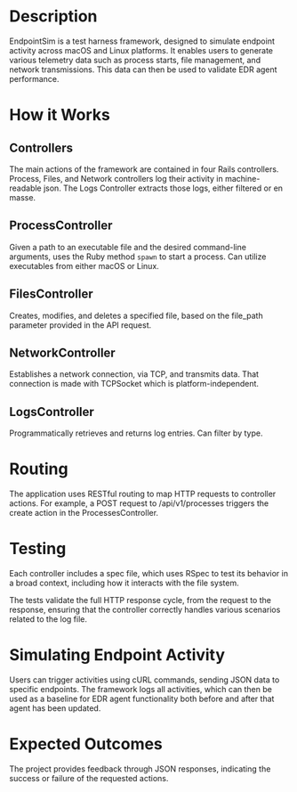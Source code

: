 # Description
EndpointSim is a test harness framework, designed to simulate endpoint activity across macOS and Linux platforms. It enables users to generate various telemetry data such as process starts, file management, and network transmissions. This data can then be used to validate EDR agent performance.

# How it Works

## Controllers
The main actions of the framework are contained in four Rails controllers. Process, Files, and Network controllers log their activity in machine-readable json. The Logs Controller extracts those logs, either filtered or en masse.

## ProcessController
Given a path to an executable file and the desired command-line arguments, uses the Ruby method `spawn` to start a process.
Can utilize executables from either macOS or Linux.

## FilesController
Creates, modifies, and deletes a specified file, based on the file_path parameter provided in the API request.

## NetworkController
Establishes a network connection, via TCP, and transmits data. That connection is made with TCPSocket which is platform-independent.

## LogsController 
Programmatically retrieves and returns log entries. Can filter by type.

# Routing
The application uses RESTful routing to map HTTP requests to controller actions. For example, a POST request to /api/v1/processes triggers the create action in the ProcessesController.

# Testing
Each controller includes a spec file, which uses RSpec to test its behavior in a broad context, including how it interacts with the file system.

The tests validate the full HTTP response cycle, from the request to the response, ensuring that the controller correctly handles various scenarios related to the log file.

# Simulating Endpoint Activity
Users can trigger activities using cURL commands, sending JSON data to specific endpoints. The framework logs all activities, which can then be used as a baseline for EDR agent functionality both before and after that agent has been updated.

# Expected Outcomes
The project provides feedback through JSON responses, indicating the success or failure of the requested actions.

